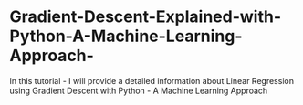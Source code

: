 # Gradient-Descent-Explained-with-Python-A-Machine-Learning-Approach-
In this tutorial - I will provide a detailed information about Linear Regression using Gradient Descent with Python - A Machine Learning Approach 
